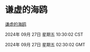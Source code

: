 # 谦虚的海鸥
[谦虚的海鸥](http://219.139.198.207:56308/qxdho/course/base/hotlink/index.php)

2024年 09月 27日 星期五 10:30:02 CST

2024年 09月 27日 星期五 02:30:02 GMT
